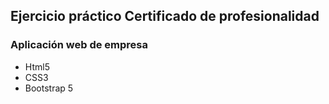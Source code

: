 ## Ejercicio práctico Certificado de profesionalidad

### Aplicación web de empresa


- Html5
- CSS3
- Bootstrap 5
 